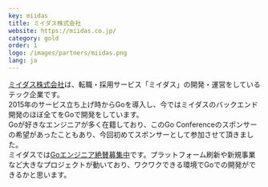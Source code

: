 ```yaml
---
key: miidas
title: ミイダス株式会社
website: https://miidas.co.jp/
category: gold
order: 1
logo: /images/partners/miidas.png
lang: ja
---
```


[ミイダス株式会社](https://miidas.co.jp/)は、転職・採用サービス「ミイダス」の開発・運営をしているテック企業です。  
2015年のサービス立ち上げ時からGoを導入し、今ではミイダスのバックエンド開発のほぼ全てをGoで開発をしています。  
Goが好きなエンジニアが多く在籍しており、このGo Conferenceのスポンサーの希望があったこともあり、今回初めてスポンサーとして参加させて頂きました。  
ミイダスでは[Goエンジニア絶賛募集中](https://careers.miidas.co.jp/tech/)です。プラットフォーム刷新や新規事業など大きなプロジェクトが動いており、ワクワクできる環境でGoでの開発ができるかと思います。  
